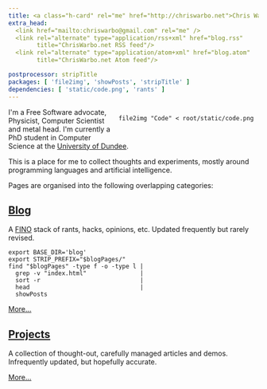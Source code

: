 ```yaml
---
title: <a class="h-card" rel="me" href="http://chriswarbo.net">Chris Warburton</a>'s Homepage
extra_head:
  <link href="mailto:chriswarbo@gmail.com" rel="me" />
  <link rel="alternate" type="application/rss+xml" href="blog.rss"
        title="ChrisWarbo.net RSS feed"/>
  <link rel="alternate" type="application/atom+xml" href="blog.atom"
        title="ChrisWarbo.net Atom feed"/>

postprocessor: stripTitle
packages: [ 'file2img', 'showPosts', 'stripTitle' ]
dependencies: [ 'static/code.png', 'rants' ]
---
```


<div style="float: right; margin: 0 10px 10px 10px;" >

```{.unwrap pipe="sh | pandoc -t json"}
file2img "Code" < root/static/code.png
```

</div>

I'm a Free Software advocate, Physicist, Computer Scientist and metal head. I'm
currently a PhD student in Computer Science at the
[University of Dundee](https://www.computing.dundee.ac.uk/about/staff/124).

This is a place for me to collect thoughts and experiments, mostly around
programming languages and artificial intelligence.

Pages are organised into the following overlapping categories:

## [Blog](/blog.html)

A [FINO](http://en.wikipedia.org/wiki/FINO) stack of rants, hacks, opinions,
etc. Updated frequently but rarely revised.

```{.unwrap pipe="bash | pandoc -t json"}
export BASE_DIR='blog'
export STRIP_PREFIX="$blogPages/"
find "$blogPages" -type f -o -type l |
  grep -v "index.html"               |
  sort -r                            |
  head                               |
  showPosts
```

[More...](/blog.html)

## [Projects](/projects.html)

A collection of thought-out, carefully managed articles and demos.
Infrequently updated, but hopefully accurate.

[More...](/projects.html)
